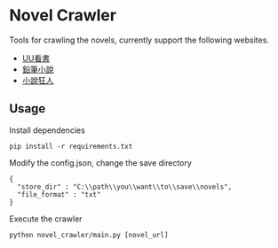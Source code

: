 # Novel Crawler

Tools for crawling the novels, currently support the following websites.
* [UU看書](https://tw.uukanshu.com/)
* [鉛筆小說](https://www.x23qb.com/)
* [小說狂人](https://czbooks.net)

## Usage

Install dependencies
```
pip install -r requirements.txt
```

Modify the config.json, change the save directory
```
{
  "store_dir" : "C:\\path\\you\\want\\to\\save\\novels",
  "file_format" : "txt"
}
```

Execute the crawler
```
python novel_crawler/main.py [novel_url]
```
